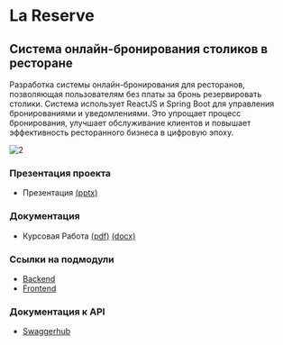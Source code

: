 # La Reserve

## Система онлайн-бронирования столиков в ресторане
Разработка системы онлайн-бронирования для ресторанов, позволяющая пользователям без платы за бронь резервировать столики. Система использует ReactJS и Spring Boot для управления бронированиями и уведомлениями. Это упрощает процесс бронирования, улучшает обслуживание клиентов и повышает эффективность ресторанного бизнеса в цифровую эпоху.

![2](https://github.com/JawharVal/LaReserve/assets/112645981/a92a5255-a969-421a-b3bf-a0c65bf70346)

### Презентация проекта
 - Презентация [(pptx)](https://github.com/JawharVal/LaReserve/blob/main/presentation/LA_RESERVE%20FINAL1.pptx)

### Документация
 - Курсовая Работа [(pdf)](https://github.com/JawharVal/LaReserve/blob/main/documentation/%D0%9A%D1%83%D1%80%D1%81%D0%BE%D0%B2%D0%B0%D1%8F%D1%80%D0%B0%D0%B1%D0%BE%D1%82%D0%B0/Course_Work%20Final1.pdf)  [(docx)](https://github.com/JawharVal/LaReserve/blob/main/documentation/%D0%9A%D1%83%D1%80%D1%81%D0%BE%D0%B2%D0%B0%D1%8F%D1%80%D0%B0%D0%B1%D0%BE%D1%82%D0%B0/Course_Work%20Final.docx) 

### Ссылки на подмодули
 - [Backend](https://github.com/JawharVal/BackEndRestaurantLaReserve/tree/ea9da26db0993f4a6c529b5fda76e09cd6186731)
 - [Frontend](https://github.com/JawharVal/FrontEndRestaurentLaReserve/tree/89d6f2b38161d0bdff011eb8bef0173eb3d552cd)

### Документация к API
 - [Swaggerhub](https://app.swaggerhub.com/apis/JAWHARMAATOUK1/La_Reserve/v2)
